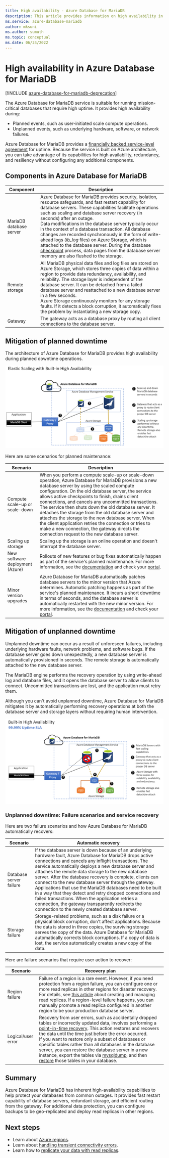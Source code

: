 ```yaml
---
title: High availability - Azure Database for MariaDB
description: This article provides information on high availability in Azure Database for MariaDB.
ms.service: azure-database-mariadb
author: mksuni
ms.author: sumuth
ms.topic: conceptual
ms.date: 06/24/2022
---
```


# High availability in Azure Database for MariaDB

[!INCLUDE [azure-database-for-mariadb-deprecation](includes/azure-database-for-mariadb-deprecation.md)]

The Azure Database for MariaDB service is suitable for running mission-critical databases that require high uptime. It provides high availability during:

- Planned events, such as user-initiated scale compute operations.
- Unplanned events, such as underlying hardware, software, or network failures.

Azure Database for MariaDB provides a [financially backed service-level agreement](https://azure.microsoft.com/support/legal/sla/MariaDB) for uptime. Because the service is built on Azure architecture, you can take advantage of its capabilities for high availability, redundancy, and resiliency without configuring any additional components.

## Components in Azure Database for MariaDB

| Component | Description|
| ------------ | ----------- |
| MariaDB database server | Azure Database for MariaDB provides security, isolation, resource safeguards, and fast restart capability for database servers. These capabilities facilitate operations such as scaling and database server recovery (in seconds) after an outage. <br/>Data modifications in the database server typically occur in the context of a database transaction. All database changes are recorded synchronously in the form of write-ahead logs (*ib_log* files) on Azure Storage, which is attached to the database server. During the database [checkpoint](https://mariadb.com/kb/innodb-redo-log/#checkpoints) process, data pages from the database server memory are also flushed to the storage. |
| Remote storage | All MariaDB physical data files and log files are stored on Azure Storage, which stores three copies of data within a region to provide data redundancy, availability, and reliability. The storage layer is independent of the database server. It can be detached from a failed database server and reattached to a new database server in a few seconds. <br/>Azure Storage continuously monitors for any storage faults. If it detects a block corruption, it automatically fixes the problem by instantiating a new storage copy. |
| Gateway | The gateway acts as a database proxy by routing all client connections to the database server. |

## Mitigation of planned downtime

The architecture of Azure Database for MariaDB provides high availability during planned downtime operations.

![Diagram of elastic scaling in Azure Database for MariaDB.](./media/concepts-high-availability/elastic-scaling-mariadb-server.png)

Here are some scenarios for planned maintenance:

| Scenario | Description|
| ------------ | ----------- |
| Compute scale-up or scale-down | When you perform a compute scale-up or scale-down operation, Azure Database for MariaDB provisions a new database server by using the scaled compute configuration. On the old database server, the service allows active checkpoints to finish, drains client connections, and cancels any uncommitted transactions. The service then shuts down the old database server. It detaches the storage from the old database server and attaches the storage to the new database server. When the client application retries the connection or tries to make a new connection, the gateway directs the connection request to the new database server.|
| Scaling up storage | Scaling up the storage is an online operation and doesn't interrupt the database server.|
| New software deployment (Azure) | Rollouts of new features or bug fixes automatically happen as part of the service's planned maintenance. For more information, see the [documentation](concepts-monitoring.md#planned-maintenance-notification) and check your [portal](https://aka.ms/servicehealthpm).|
| Minor version upgrades | Azure Database for MariaDB automatically patches database servers to the minor version that Azure determines. Automatic patching happens as part of the service's planned maintenance. It incurs a short downtime in terms of seconds, and the database server is automatically restarted with the new minor version. For more information, see the [documentation](concepts-monitoring.md#planned-maintenance-notification) and check your [portal](https://aka.ms/servicehealthpm).|

## Mitigation of unplanned downtime

Unplanned downtime can occur as a result of unforeseen failures, including underlying hardware faults, network problems, and software bugs. If the database server goes down unexpectedly, a new database server is automatically provisioned in seconds. The remote storage is automatically attached to the new database server.

The MariaDB engine performs the recovery operation by using write-ahead log and database files, and it opens the database server to allow clients to connect. Uncommitted transactions are lost, and the application must retry them.

Although you can't avoid unplanned downtime, Azure Database for MariaDB mitigates it by automatically performing recovery operations at both the database server and storage layers without requiring human intervention.

![Diagram of high availability in Azure Database for MariaDB.](./media/concepts-high-availability/availability-mariadb-server.png)

### Unplanned downtime: Failure scenarios and service recovery

Here are two failure scenarios and how Azure Database for MariaDB automatically recovers:

| Scenario | Automatic recovery |
| ---------- | ---------- |
| Database server failure | If the database server is down because of an underlying hardware fault, Azure Database for MariaDB drops active connections and cancels any inflight transactions. The service automatically deploys a new database server and attaches the remote data storage to the new database server. After the database recovery is complete, clients can connect to the new database server through the gateway. <br />Applications that use the MariaDB databases need to be built in a way that they detect and retry dropped connections and failed transactions. When the application retries a connection, the gateway transparently redirects the connection to the newly created database server. |
| Storage failure | Storage-related problems, such as a disk failure or a physical block corruption, don't affect applications. Because the data is stored in three copies, the surviving storage serves the copy of the data. Azure Database for MariaDB automatically corrects block corruptions. If a copy of data is lost, the service automatically creates a new copy of the data. |

Here are failure scenarios that require user action to recover:

| Scenario | Recovery plan |
| ---------- | ---------- |
| Region failure | Failure of a region is a rare event. However, if you need protection from a region failure, you can configure one or more read replicas in other regions for disaster recovery. For details, see [this article](howto-read-replicas-portal.md) about creating and managing read replicas. If a region-level failure happens, you can manually promote a read replica configured in another region to be your production database server. |
| Logical/user error | Recovery from user errors, such as accidentally dropped tables or incorrectly updated data, involves performing a [point-in-time recovery](concepts-backup.md). This action restores and recovers the data until the time just before the error occurred.<br> If you want to restore only a subset of databases or specific tables rather than all databases in the database server, you can restore the database server in a new instance, export the tables via [mysqldump](howto-migrate-dump-restore.md), and then [restore](howto-migrate-dump-restore.md#restore-your-mariadb-database) those tables in your database. |

## Summary

Azure Database for MariaDB has inherent high-availability capabilities to help protect your databases from common outages. It provides fast restart capability of database servers, redundant storage, and efficient routing from the gateway. For additional data protection, you can configure backups to be geo-replicated and deploy read replicas in other regions.

## Next steps

- Learn about [Azure regions](/azure/availability-zones/az-overview).
- Learn about [handling transient connectivity errors](concepts-connectivity.md).
- Learn how to [replicate your data with read replicas](howto-read-replicas-portal.md).
